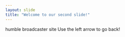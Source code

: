 ```yaml
---
layout: slide
title: "Welcome to our second slide!"
---
```

humble broadcaster site
Use the left arrow to go back!
